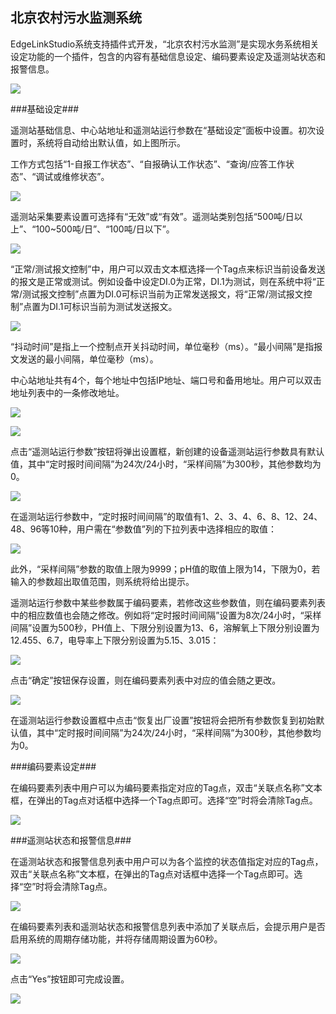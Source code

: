 ## 北京农村污水监测系统 ##

EdgeLinkStudio系统支持插件式开发，“北京农村污水监测”是实现水务系统相关设定功能的一个插件，包含的内容有基础信息设定、编码要素设定及遥测站状态和报警信息。

![](BJNCWSJC_Page.png)

###基础设定###

遥测站基础信息、中心站地址和遥测站运行参数在“基础设定”面板中设置。初次设置时，系统将自动给出默认值，如上图所示。

工作方式包括“1-自报工作状态”、“自报确认工作状态”、“查询/应答工作状态”、“调试或维修状态”。

![](WaterProcessClient_worktype.png)

遥测站采集要素设置可选择有“无效”或“有效”。遥测站类别包括“500吨/日以上”、“100~500吨/日”、“100吨/日以下”。

![](WaterProcessClient_stationtype.png)

“正常/测试报文控制”中，用户可以双击文本框选择一个Tag点来标识当前设备发送的报文是正常或测试。例如设备中设定DI.0为正常，DI.1为测试，则在系统中将“正常/测试报文控制”点置为DI.0可标识当前为正常发送报文，将“正常/测试报文控制”点置为DI.1可标识当前为测试发送报文。

![](BJNCWSJC_switchtag.png)

“抖动时间”是指上一个控制点开关抖动时间，单位毫秒（ms）。“最小间隔”是指报文发送的最小间隔，单位毫秒（ms）。

中心站地址共有4个，每个地址中包括IP地址、端口号和备用地址。用户可以双击地址列表中的一条修改地址。

![](WaterProcessClient_stationaddress.png)

![](WaterProcessClient_stationaddress1.png)

点击“遥测站运行参数”按钮将弹出设置框，新创建的设备遥测站运行参数具有默认值，其中“定时报时间间隔”为24次/24小时，“采样间隔”为300秒，其他参数均为0。

![](BJNCWSJC_param.png)

在遥测站运行参数中，“定时报时间间隔”的取值有1、2、3、4、6、8、12、24、48、96等10种，用户需在“参数值”列的下拉列表中选择相应的取值：

![](BJNCWSJC_param_1.png)

此外，“采样间隔”参数的取值上限为9999；pH值的取值上限为14，下限为0，若输入的参数超出取值范围，则系统将给出提示。

遥测站运行参数中某些参数属于编码要素，若修改这些参数值，则在编码要素列表中的相应数值也会随之修改。例如将“定时报时间间隔”设置为8次/24小时，“采样间隔”设置为500秒，PH值上、下限分别设置为13、6，溶解氧上下限分别设置为12.455、6.7，电导率上下限分别设置为5.15、3.015：

![](BJNCWSJC_param_2.png)

点击“确定”按钮保存设置，则在编码要素列表中对应的值会随之更改。

![](BJNCWSJC_param_3.png)

在遥测站运行参数设置框中点击“恢复出厂设置”按钮将会把所有参数恢复到初始默认值，其中“定时报时间间隔”为24次/24小时，“采样间隔”为300秒，其他参数均为0。

###编码要素设定###

在编码要素列表中用户可以为编码要素指定对应的Tag点，双击“关联点名称”文本框，在弹出的Tag点对话框中选择一个Tag点即可。选择“空”时将会清除Tag点。

![](WaterProcessClient_code.png)

###遥测站状态和报警信息###

在遥测站状态和报警信息列表中用户可以为各个监控的状态值指定对应的Tag点，双击“关联点名称”文本框，在弹出的Tag点对话框中选择一个Tag点即可。选择“空”时将会清除Tag点。

![](WaterProcessClient_alarm.png)

在编码要素列表和遥测站状态和报警信息列表中添加了关联点后，会提示用户是否启用系统的周期存储功能，并将存储周期设置为60秒。

![](BJNCWSJC_ask.png)

点击“Yes”按钮即可完成设置。

![](WaterProcessClientDataLogger.png)